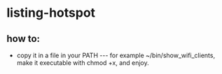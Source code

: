# listing-hotspot

## how to:
- copy it in a file in your PATH --- for example ~/bin/show_wifi_clients, make it executable with chmod +x, and enjoy.
